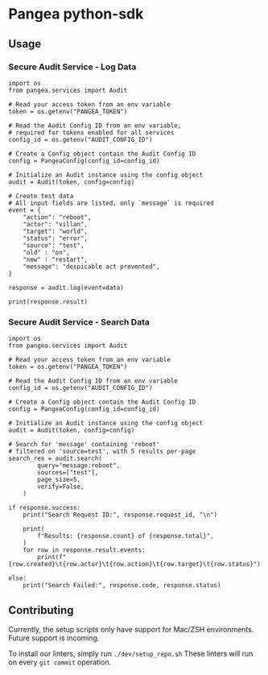 # Pangea python-sdk

## Usage

### Secure Audit Service - Log Data

```
import os
from pangea.services import Audit

# Read your access token from an env variable
token = os.getenv("PANGEA_TOKEN")

# Read the Audit Config ID from an env variable,
# required for tokens enabled for all services
config_id = os.getenv("AUDIT_CONFIG_ID")

# Create a Config object contain the Audit Config ID
config = PangeaConfig(config_id=config_id)

# Initialize an Audit instance using the config object
audit = Audit(token, config=config)

# Create test data
# All input fields are listed, only `message` is required
event = {
    "action": "reboot",
    "actor": "villan",
    "target": "world",
    "status": "error",
    "source": "test",
    "old" : "on",
    "new" : "restart",
    "message": "despicable act prevented",    
}

response = audit.log(event=data)

print(response.result)
```

### Secure Audit Service - Search Data

```
import os
from pangea.services import Audit

# Read your access token from an env variable
token = os.getenv("PANGEA_TOKEN")

# Read the Audit Config ID from an env variable
config_id = os.getenv("AUDIT_CONFIG_ID")

# Create a Config object contain the Audit Config ID
config = PangeaConfig(config_id=config_id)

# Initialize an Audit instance using the config object
audit = Audit(token, config=config)

# Search for 'message' containing 'reboot'
# filtered on 'source=test', with 5 results per-page
search_res = audit.search(
        query="message:reboot",
        sources=["test"],
        page_size=5,
        verify=False,
    )

if response.success:
    print("Search Request ID:", response.request_id, "\n")

    print(
        f"Results: {response.count} of {response.total}",
    )
    for row in response.result.events:
        print(f"{row.created}\t{row.actor}\t{row.action}\t{row.target}\t{row.status}")

else:
    print("Search Failed:", response.code, response.status)
```


## Contributing

Currently, the setup scripts only have support for Mac/ZSH environments.
Future support is incoming.

To install our linters, simply run `./dev/setup_repo.sh`
These linters will run on every `git commit` operation.
